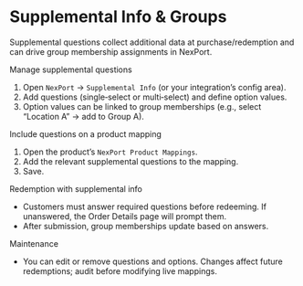 # Supplemental Info & Groups

Supplemental questions collect additional data at purchase/redemption and can drive group membership assignments in NexPort.

Manage supplemental questions
1) Open `NexPort` → `Supplemental Info` (or your integration’s config area).
2) Add questions (single‑select or multi‑select) and define option values.
3) Option values can be linked to group memberships (e.g., select “Location A” → add to Group A).

Include questions on a product mapping
1) Open the product’s `NexPort Product Mappings`.
2) Add the relevant supplemental questions to the mapping.
3) Save.

Redemption with supplemental info
- Customers must answer required questions before redeeming. If unanswered, the Order Details page will prompt them.
- After submission, group memberships update based on answers.

Maintenance
- You can edit or remove questions and options. Changes affect future redemptions; audit before modifying live mappings.

